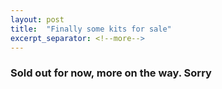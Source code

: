 ```yaml
---
layout: post
title:  "Finally some kits for sale"
excerpt_separator: <!--more-->
---
```


### Sold out for now, more on the way. Sorry
<!-- 
### Original post

I finally managed to get a hold of enough parts to make about 10 kits for the Planck 6502. I also have parts to make kits for most of the expansion boards. See below for how to buy it.
-->
<!--more-->
<!--
At the moment the buying process is a little manual and convoluted, because I don't have the time to setup a proper store, and Tindie doesn't handle VAT for european sellers (which I am).

So basically, if you are interested in any of the [hardware](/Hardware/), [send me an email at jfoucher@6px.eu](mailto:jfoucher@6px.eu) with what you would like to buy, and I'll send you a [Stripe](https://stripe.com) link for the payment. Of course, only the hardware that is marked as __PCB tested and working__ is available to buy.

Here are the prices :

- [Planck computer](/Hardware/mainboard/) with no ICs (only includes passive components) : $89
- [Planck computer](/Hardware/mainboard/) with all ICs (AT28C256 ROM from ebay, tested functional) : $149

- [IO board](/Hardware/io/) with no ICs : $29
- [IO board](/Hardware/io/) with all ICs : $39

- [LCD board](/Hardware/lcd/): $29

- [Prototype board](/Hardware/proto/): $5

- [OPL2 (sound) board](/Hardware/opl2/): $29

- [CompactFlash board](/Hardware/cf/) (includes surface mount soldering for CF card socket): $39

Shipping is free from $200 of purchase total. Otherwise it seems to be around $15 or so to the US, depending on the weight of the package. 

If you want a complete bundle, I have a special offer for you: $290 for one computer, one IO board, one LCD board, one OPL2 board, one CompactFlash board, and 5 prototype boards.

-->